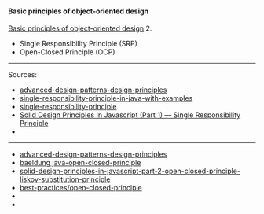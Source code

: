 #### Basic principles of object-oriented design
[Basic principles of object-oriented design](https://university.epam.com/myLearning/path?rootId=13419331&moduleId=13419403)
2.
   - Single Responsibility Principle (SRP)
   - Open-Closed Principle (OCP)
___

Sources:
- [advanced-design-patterns-design-principles](https://www.linkedin.com/learning/advanced-design-patterns-design-principles/loose-coupling?resume=false&u=2113185)
- [single-responsibility-principle-in-java-with-examples](https://www.geeksforgeeks.org/single-responsibility-principle-in-java-with-examples/)
- [single-responsibility-principle](https://howtodoinjava.com/design-patterns/single-responsibility-principle/)
- [Solid Design Principles In Javascript (Part 1) — Single Responsibility Principle](https://dev.to/calebmantey/solid-design-principles-in-javascript-part-1-single-responsibility-principle-4k0c)
- []()
___
- [advanced-design-patterns-design-principles](https://www.linkedin.com/learning/advanced-design-patterns-design-principles/open-closed-principle?u=2113185)
- [baeldung java-open-closed-principle](https://www.baeldung.com/java-open-closed-principle)
- [solid-design-principles-in-javascript-part-2-open-closed-principle-liskov-substitution-principle](https://dev.to/calebmantey/solid-design-principles-in-javascript-part-2-open-closed-principle-liskov-substitution-principle-2h63)
- [best-practices/open-closed-principle](https://howtodoinjava.com/best-practices/open-closed-principle/)
- []()
- []()
